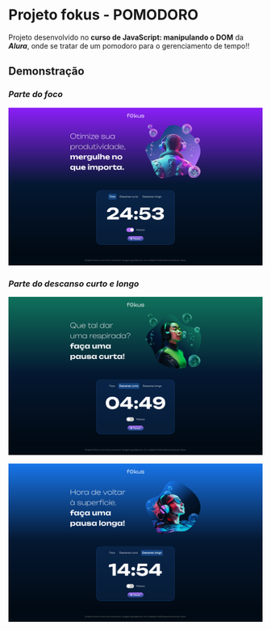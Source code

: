 # **Projeto fokus - POMODORO**

Projeto desenvolvido no  **curso de
JavaScript: manipulando o DOM** da ***Alura***, onde se tratar de um pomodoro para o gerenciamento de tempo!!

## Demonstração

### ***Parte do foco***

![Print de tela da seção principal](./assets/imagens/printTela.png)

### ***Parte do descanso curto e longo***

![Print de tela da seção descanso](./assets/imagens/printTela-descanso.png)

![Print de tela da seção descanso-longo](./assets/imagens/printTela-descansolongo.png)
